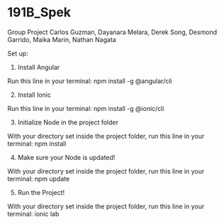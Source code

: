 # 191B_Spek
Group Project
Carlos Guzman, Dayanara Melara, Derek Song, Desmond Garrido, Maika Marin, Nathan Nagata



Set up:

1. Install Angular

Run this line in your terminal: npm install -g @angular/cli 

2. Install Ionic

Run this line in your terminal: npm install -g @ionic/cli

3. Initialize Node in the project folder

With your directory set inside the project folder, run this line in your terminal: npm install

4. Make sure your Node is updated!

With your directory set inside the project folder, run this line in your terminal: npm update

5. Run the Project!

With your directory set inside the project folder, run this line in your terminal: ionic lab
